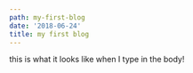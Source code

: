 ```yaml
---
path: my-first-blog
date: '2018-06-24'
title: my first blog
---
```

this is what it looks like when I type in the body!
